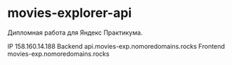 # movies-explorer-api

Дипломная работа для Яндекс Практикума.

IP 158.160.14.188
Backend
api.movies-exp.nomoredomains.rocks
Frontend
movies-exp.nomoredomains.rocks

